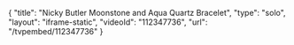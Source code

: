 {
    "title": "Nicky Butler Moonstone and Aqua Quartz Bracelet",
    "type": "solo",
    "layout": "iframe-static",
    "videoId": "112347736",
    "url": "\/tvpembed\/112347736"
}
